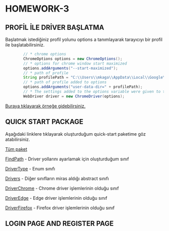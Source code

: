 
# HOMEWORK-3

## PROFİL İLE DRİVER BAŞLATMA

Başlatmak istediğiniz profil yolunu options a tanımlayarak tarayıcıyı bir profil ile başlatabilirsiniz.

```JAVA
        // * chrome options
        ChromeOptions options = new ChromeOptions();
        // * options for chrome window start maximized
        options.addArguments("--start-maximized");
        // * path of profile
        String profilePath = "C:\\Users\\mkaga\\AppData\\Local\\Google\\Chrome\\User Data";
        // * path of profile added to options
        options.addArguments("user-data-dir=" + profilePath);
        // * The settings added to the options variable were given to the driver when defining the driver.
        WebDriver driver = new ChromeDriver(options);
```

[Buraya tıklayarak örneğe gidebilirsiniz.](https://github.com/enuygun-test-automation-bootcamp/homework3-mkaganm/blob/main/src/main/java/org/example/OpenWithProfile.java)

## QUICK START PACKAGE

Aşağıdaki linklere tıklayarak oluşturduğum quick-start paketime göz atabilirsiniz.

[Tüm paket](https://github.com/enuygun-test-automation-bootcamp/homework3-mkaganm/tree/main/src/main/java/MKaganM)

[FindPath](https://github.com/enuygun-test-automation-bootcamp/homework3-mkaganm/blob/main/src/main/java/MKaganM/FindPath.java) - Driver yollarını ayarlamak için oluşturduğum sınıf

[DriverType](https://github.com/enuygun-test-automation-bootcamp/homework3-mkaganm/blob/main/src/main/java/MKaganM/DriverType.java) - Enum sınıfı

[Drivers](https://github.com/enuygun-test-automation-bootcamp/homework3-mkaganm/blob/main/src/main/java/MKaganM/Drivers.java) - Diğer sınıfların miras aldığı abstract sınıfı

[DriverChrome](https://github.com/enuygun-test-automation-bootcamp/homework3-mkaganm/blob/main/src/main/java/MKaganM/DriverChrome.java) - Chrome driver işlemlerinin olduğu sınıf

[DriverEdge](https://github.com/enuygun-test-automation-bootcamp/homework3-mkaganm/blob/main/src/main/java/MKaganM/DriverEdge.java) - Edge driver işlemlerinin olduğu sınıf

[DriverFirefox](https://github.com/enuygun-test-automation-bootcamp/homework3-mkaganm/blob/main/src/main/java/MKaganM/DriverType.java) - Firefox driver işlemlerinin olduğu sınıf

## LOGIN PAGE AND REGISTER PAGE


